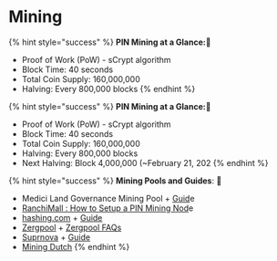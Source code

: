 # Mining

{% hint style="success" %}
**PIN Mining at a Glance:**📌 

* Proof of Work \(PoW\) - sCrypt algorithm
* Block Time: 40 seconds
* Total Coin Supply:  160,000,000
* Halving: Every 800,000 blocks
{% endhint %}

{% hint style="success" %}
**PIN Mining at a Glance:**📌 

* Proof of Work \(PoW\) - sCrypt algorithm
* Block Time: 40 seconds
* Total Coin Supply:  160,000,000
* Halving: Every 800,000 blocks
* Next Halving: Block 4,000,000 \(~February 21, 202
{% endhint %}

{% hint style="success" %}
**Mining Pools and Guides**: 📌

* Medici Land Governance Mining Pool + [Guid](https://pool.mediciland.com/connect.html)e
* [RanchiMall : How to Setup a PIN Mining Nod](https://medium.com/ranchimall/how-to-setup-florincoin-mining-node-d2d6a464090)e
* [hashing.com](https://hashing.com/) + [Guide](https://hashing.com/setup)
* [Zergpool](http://zergpool.com/) + [Zergpool FAQs](http://zergpool.com/site/faq)
* [Suprnova](https://flo.suprnova.cc/) + [Guide](https://flo.suprnova.cc/index.php?page=gettingstarted)
* [Mining Dutch](https://www.mining-dutch.nl/pools/florin.php)
{% endhint %}





